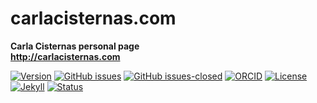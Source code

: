 # carlacisternas.com
**Carla Cisternas personal page**\
**http://carlacisternas.com**

[![Version](https://img.shields.io/badge/version-v1.4.11-blue.svg)](https://github.com/Summertown-Lab/carlacisternas.com/blob/master/changelog.txt) [![GitHub issues](https://img.shields.io/github/issues/Summertown-Lab/carlacisternas.com.svg)](https://github.com/Summertown-Lab/carlacisternas.com/issues/) [![GitHub issues-closed](https://img.shields.io/github/issues-closed/Summertown-Lab/carlacisternas.com.svg)](https://github.com/Summertown-Lab/carlacisternas.com/issues?q=is%3Aissue+is%3Aclosed) [![ORCID](https://img.shields.io/badge/ORCID%20iD-0000--0001--7948--6194-brightgreen.svg)](https://orcid.org/0000-0001-7948-6194) [![License](https://img.shields.io/badge/license-MIT-black)](https://github.com/Summertown-Lab/carlacisternas.com/blob/master/LICENSE) [![Jekyll](https://img.shields.io/badge/made%20with-Jekyll-1f425f.svg)](https://jekyllrb.com/) [![Status](https://img.shields.io/website-up-down-green-red/http/carlacisternas.com.svg)](https://carlacisternas.com)
